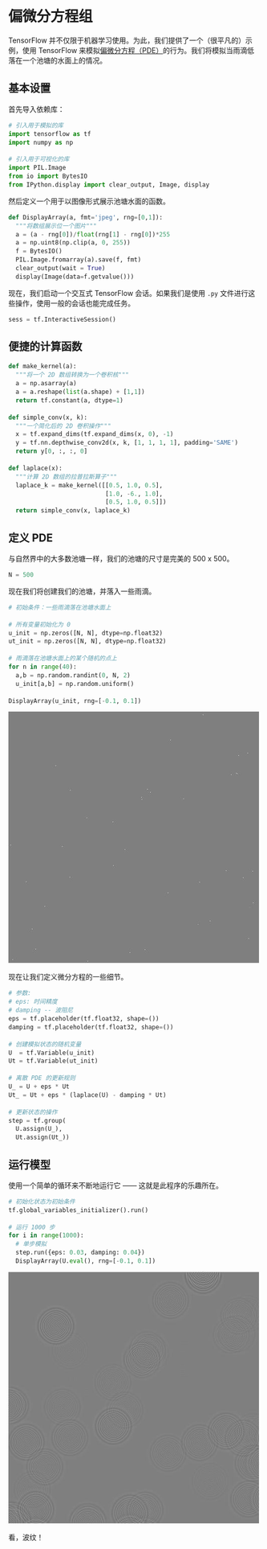 # 偏微分方程组

TensorFlow 并不仅限于机器学习使用。为此，我们提供了一个（很平凡的）示例，使用 TensorFlow 来模拟[偏微分方程（PDE）](https://en.wikipedia.org/wiki/Partial_differential_equation)的行为。我们将模拟当雨滴低落在一个池塘的水面上的情况。

## 基本设置

首先导入依赖库：

```python
# 引入用于模拟的库
import tensorflow as tf
import numpy as np

# 引入用于可视化的库
import PIL.Image
from io import BytesIO
from IPython.display import clear_output, Image, display
```

然后定义一个用于以图像形式展示池塘水面的函数。

```python
def DisplayArray(a, fmt='jpeg', rng=[0,1]):
  """将数组展示位一个图片"""
  a = (a - rng[0])/float(rng[1] - rng[0])*255
  a = np.uint8(np.clip(a, 0, 255))
  f = BytesIO()
  PIL.Image.fromarray(a).save(f, fmt)
  clear_output(wait = True)
  display(Image(data=f.getvalue()))
```

现在，我们启动一个交互式 TensorFlow 会话。如果我们是使用 `.py` 文件进行这些操作，使用一般的会话也能完成任务。

```python
sess = tf.InteractiveSession()
```

## 便捷的计算函数


```python
def make_kernel(a):
  """将一个 2D 数组转换为一个卷积核"""
  a = np.asarray(a)
  a = a.reshape(list(a.shape) + [1,1])
  return tf.constant(a, dtype=1)

def simple_conv(x, k):
  """一个简化后的 2D 卷积操作"""
  x = tf.expand_dims(tf.expand_dims(x, 0), -1)
  y = tf.nn.depthwise_conv2d(x, k, [1, 1, 1, 1], padding='SAME')
  return y[0, :, :, 0]

def laplace(x):
  """计算 2D 数组的拉普拉斯算子"""
  laplace_k = make_kernel([[0.5, 1.0, 0.5],
                           [1.0, -6., 1.0],
                           [0.5, 1.0, 0.5]])
  return simple_conv(x, laplace_k)
```

## 定义 PDE

与自然界中的大多数池塘一样，我们的池塘的尺寸是完美的 500 x 500。

```python
N = 500
```

现在我们将创建我们的池塘，并落入一些雨滴。

```python
# 初始条件：一些雨滴落在池塘水面上

# 所有变量初始化为 0
u_init = np.zeros([N, N], dtype=np.float32)
ut_init = np.zeros([N, N], dtype=np.float32)

# 雨滴落在池塘水面上的某个随机的点上
for n in range(40):
  a,b = np.random.randint(0, N, 2)
  u_init[a,b] = np.random.uniform()

DisplayArray(u_init, rng=[-0.1, 0.1])
```

![jpeg](../images/pde_output_1.jpg)


现在让我们定义微分方程的一些细节。


```python
# 参数:
# eps: 时间精度
# damping -- 波阻尼
eps = tf.placeholder(tf.float32, shape=())
damping = tf.placeholder(tf.float32, shape=())

# 创建模拟状态的随机变量
U  = tf.Variable(u_init)
Ut = tf.Variable(ut_init)

# 离散 PDE 的更新规则
U_ = U + eps * Ut
Ut_ = Ut + eps * (laplace(U) - damping * Ut)

# 更新状态的操作
step = tf.group(
  U.assign(U_),
  Ut.assign(Ut_))
```

## 运行模型

使用一个简单的循环来不断地运行它 —— 这就是此程序的乐趣所在。

```python
# 初始化状态为初始条件
tf.global_variables_initializer().run()

# 运行 1000 步
for i in range(1000):
  # 单步模拟
  step.run({eps: 0.03, damping: 0.04})
  DisplayArray(U.eval(), rng=[-0.1, 0.1])
```

![jpeg](../images/pde_output_2.jpg)

看，波纹！

